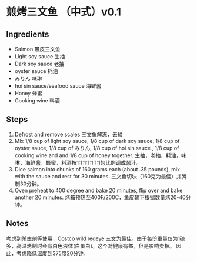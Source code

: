 # 煎烤三文鱼 （中式）v0.1
## Ingredients
- Salmon 带皮三文鱼
- Light soy sauce 生抽
- Dark soy sauce 老抽
- oyster sauce 耗油
- みりん 味琳
- hoi sin sauce/seafood sauce 海鲜酱
- Honey 蜂蜜
- Cooking wine 料酒
## Steps
1. Defrost and remove scales 三文鱼解冻，去鳞
2. Mix 1/8 cup of light soy sauce, 1/8 cup of dark soy sauce, 1/8 cup of oyster sauce, 1/8 cup of みりん, 1/8 cup of hoi sin sauce
, 1/8 cup of cooking wine and and 1/8 cup of honey together. 生抽，老抽，耗油，味琳，海鲜酱，蜂蜜，料酒按1:1:1:1:1:1:1的比例调成酱汁。
3. Dice salmon into chunks of 160 grams each (about .35 pounds), mix with the sauce and rest for 30 minutes. 三文鱼切块（160克为最佳）并腌制30分钟。
4. Oven preheat to 400 degree and bake 20 minutes, flip over and bake another 20 minutes. 烤箱预热至400F/200C，鱼皮朝下根据数量烤20-40分钟。

## Notes
考虑到杀虫剂等使用，Costco wild redeye 三文为最佳。由于每份重量仅为1磅多，高温烤制时会有白色液体(白蛋白)。这个对健康有益，但是影响卖相。
因此，考虑降低温度到375度20分钟。
